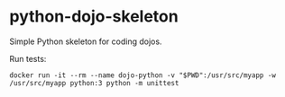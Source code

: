 # python-dojo-skeleton

Simple Python skeleton for coding dojos.

Run tests:
```
docker run -it --rm --name dojo-python -v "$PWD":/usr/src/myapp -w /usr/src/myapp python:3 python -m unittest
```
